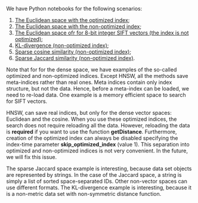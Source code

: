 We have Python notebooks for the following scenarios: 

1. [The Euclidean space with the optimized index](search_vector_dense_optim.ipynb);
2. [The Euclidean space with the non-optimized index](search_vector_dense_nonoptim.ipynb);
3. [The Euclidean space ofr for 8-bit integer SIFT vectors (the index is not optimized)](search_sift_uint8.ipynb);
4. [KL-divergence (non-optimized index)](search_dense_kldiv.ipynb);
3. [Sparse cosine similarity (non-optimized index)](search_sparse_cosine.ipynb);
4. [Sparse Jaccard similarity (non-optimized index)](search_generic_sparse_cosine.ipynb).

Note that for for the dense space, we have examples of the so-called optimized and non-optimized indices. Except HNSW, all the methods save meta-indices rather than real ones. Meta indices contain only index structure, but not the data. Hence, before a meta-index can be loaded, we need to re-load data. One example is a memory efficient space to search for SIFT vectors.

HNSW, can save real indices, but only for the dense vector spaces: Euclidean and the cosine. When you use these optimized indices, the search does not require reloading all the data. However, reloading the data is **required** if you want to use the function **getDistance**. Furthermore, creation of the optimized index can always be disabled specifying the index-time parameter **skip_optimized_index** (value 1).
This separation into optimized and non-optimized indices is not very convenient. In the future, we will fix this issue.

The sparse Jaccard space example is interesting, because data set objects are represented by strings. In the case of the Jaccard space, a string is simply a list of sorted space-separated IDs. Other non-vector spaces can use different formats. The KL-divergence example is interesting, because it is a non-metric data set with non-symmetric distance function.

